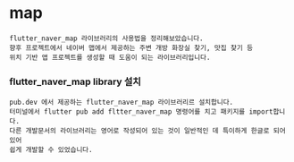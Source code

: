 # map
```
flutter_naver_map 라이브러리의 사용법을 정리해보았습니다.
향후 프로젝트에서 네이버 맵에서 제공하는 주변 개방 화장실 찾기, 맛집 찾기 등
위치 기반 앱 프로젝트를 생성할 때 도움이 되는 라이브러리입니다.
```

### flutter_naver_map library 설치
```
pub.dev 에서 제공하는 flutter_naver_map 라이브러리르 설치합니다.
터미널에서 flutter pub add fltter_naver_map 명령어를 치고 패키지를 import합니다.
다른 개발문서의 라이브러리는 영어로 작성되어 있는 것이 일반적인 데 특이하게 한글로 되어있어
쉽게 개발할 수 있었습니다.
```
